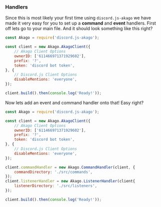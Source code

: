 ### Handlers
Since this is most likely your first time using `discord.js-akago` we have made it very easy for you to set up a **command** and **event** handlers. First off lets go to your main file. And it should look something like this right?
```JavaScript
const Akago = require('discord.js-akago');

const client = new Akago.AkagoClient({
	// Akago Client Options
	ownerID: ['611466971371929602'],
	prefix: '?',
	token: 'discord bot token',
}, {
	// Discord.js Client Options
	disableMentions: 'everyone',
});

client.build().then(console.log('Ready!'));
```

Now lets add an event and command handler onto that!
Easy right?
```JavaScript
const Akago = require('discord.js-akago');

const client = new Akago.AkagoClient({
	// Akago Client Options
	ownerID: ['611466971371929602'],
	prefix: '?',
	token: 'discord bot token',
}, {
	// Discord.js Client Options
	disableMentions: 'everyone',
});

client.commandHandler = new Akago.CommandHandler(client, {
	commandDirectory: './src/commands',
});
client.listenerHandler = new Akago.ListenerHandler(client{
	listenerDirectory: './src/listeners',
});

client.build().then(console.log('Ready!'));
```